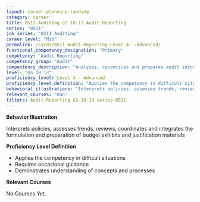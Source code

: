 ```yaml
---
layout: career-planning-landing
category: career
title: 0511 Auditing GS 10-13 Audit Reporting
series: "0511"
job_series: "0511 Auditing"
career_level: "Mid"
permalink: /cards/0511-Audit-Reporting-Level-4---Advanced/
functional_competency_designation: "Primary"
competency: "Audit Reporting"
competency_group: "Audit"
compentency_description: "Analyzes, reconciles and prepares audit information to produce required audit reports, statements and other documentation in accordance with Generally Accepted Government Auditing Standards (GAGAS) or Generally Accepted Auditing Standards (GAAS)."
level: "GS 10-13"
proficiency_level: Level 4 - Advanced
proficiency_level_definition: "Applies the competency in difficult situations ? Requires occasional guidance ? Demonstrates understanding of concepts and processes"
behavioral_illustrations: "Interprets policies, assesses trends, reviews, coordinates and integrates the formulation and preparation of budget exhibits and justification materials"
relevant_courses: "nan"
filters: Audit-Reporting GS-10-13 series-0511
---
```


<div id="cfo-card-content-behavioral-illustrations" class="cfo-inner-card-content">
<p><b>Behavior Illustration</b></p>
<p>Interprets policies, assesses trends, reviews, coordinates and integrates the formulation and preparation of budget exhibits and justification materials</p>
</div>

<div id="cfo-card-content-proficiency-level-definition" class="cfo-inner-card-content">

<p><b>Proficiency Level Definition</b></p>
<ul><li>Applies the competency in difficult situations</li>
<li>Requires occasional guidance</li>
<li>Demonstrates understanding of concepts and processes</li>
</ul></div>

<div id="cfo-card-content-relevant-courses" class="cfo-inner-card-content">
<p><b>Relevant Courses</b></p>
<div class="cfo-courses-outer">
<div class="cfo-courses-inner">No Courses Yet.</div>
</div>
</div>
